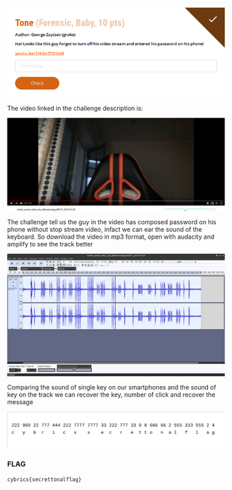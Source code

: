 
![Tone_0](https://github.com/Apollo3000/CTF_Writeup/blob/master/2019/CyBRICS%20CTF%20Quals%202019/img/Tone_0.png)

The video linked in the challenge description is:

![Tone_1](https://github.com/Apollo3000/CTF_Writeup/blob/master/2019/CyBRICS%20CTF%20Quals%202019/img/Tone_1.png)

The challenge tell us the guy in the video has composed password on his phone without stop stream video, infact we can ear the sound of the keyboard. So download the video in mp3 format, open with audacity and amplify to see the track better 

![Tone_2](https://github.com/Apollo3000/CTF_Writeup/blob/master/2019/CyBRICS%20CTF%20Quals%202019/img/Tone_2.png)

Comparing the sound of single key on our smartphones and the sound of key on the track we can recover the key, number of click and recover the message

![Tone_3](https://github.com/Apollo3000/CTF_Writeup/blob/master/2019/CyBRICS%20CTF%20Quals%202019/img/Tone_3.png)

### FLAG 
```cybrics{secrettonalflag}```
